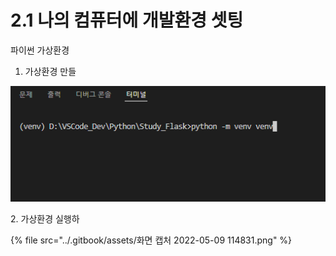 # 2.1 나의 컴퓨터에 개발환경 셋팅

파이썬 가상환경

1. 가상환경 만들

![](<../.gitbook/assets/화면 캡처 2022-05-09 114547.png>)

&#x20; 2\. 가상환경 실행하

{% file src="../.gitbook/assets/화면 캡처 2022-05-09 114831.png" %}
